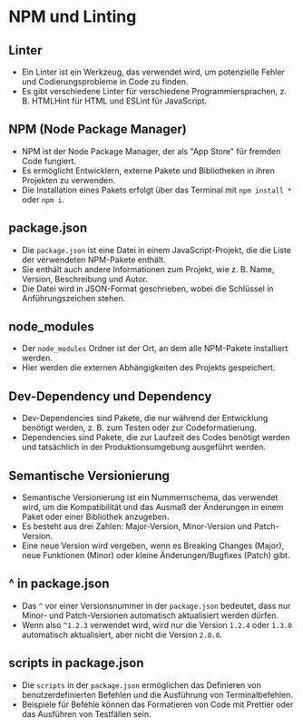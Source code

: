 # NPM und Linting

## Linter

- Ein Linter ist ein Werkzeug, das verwendet wird, um potenzielle Fehler und Codierungsprobleme in Code zu finden.
- Es gibt verschiedene Linter für verschiedene Programmiersprachen, z. B. HTMLHint für HTML und ESLint für JavaScript.

## NPM (Node Package Manager)

- NPM ist der Node Package Manager, der als "App Store" für fremden Code fungiert.
- Es ermöglicht Entwicklern, externe Pakete und Bibliotheken in ihren Projekten zu verwenden.
- Die Installation eines Pakets erfolgt über das Terminal mit `npm install *` oder `npm i`.

## package.json

- Die `package.json` ist eine Datei in einem JavaScript-Projekt, die die Liste der verwendeten NPM-Pakete enthält.
- Sie enthält auch andere Informationen zum Projekt, wie z. B. Name, Version, Beschreibung und Autor.
- Die Datei wird in JSON-Format geschrieben, wobei die Schlüssel in Anführungszeichen stehen.

## node_modules

- Der `node_modules` Ordner ist der Ort, an dem alle NPM-Pakete installiert werden.
- Hier werden die externen Abhängigkeiten des Projekts gespeichert.

## Dev-Dependency und Dependency

- Dev-Dependencies sind Pakete, die nur während der Entwicklung benötigt werden, z. B. zum Testen oder zur Codeformatierung.
- Dependencies sind Pakete, die zur Laufzeit des Codes benötigt werden und tatsächlich in der Produktionsumgebung ausgeführt werden.

## Semantische Versionierung

- Semantische Versionierung ist ein Nummernschema, das verwendet wird, um die Kompatibilität und das Ausmaß der Änderungen in einem Paket oder einer Bibliothek anzugeben.
- Es besteht aus drei Zahlen: Major-Version, Minor-Version und Patch-Version.
- Eine neue Version wird vergeben, wenn es Breaking Changes (Major), neue Funktionen (Minor) oder kleine Änderungen/Bugfixes (Patch) gibt.

## ^ in package.json

- Das `^` vor einer Versionsnummer in der `package.json` bedeutet, dass nur Minor- und Patch-Versionen automatisch aktualisiert werden dürfen.
- Wenn also `^1.2.3` verwendet wird, wird nur die Version `1.2.4` oder `1.3.0` automatisch aktualisiert, aber nicht die Version `2.0.0`.

## scripts in package.json

- Die `scripts` in der `package.json` ermöglichen das Definieren von benutzerdefinierten Befehlen und die Ausführung von Terminalbefehlen.
- Beispiele für Befehle können das Formatieren von Code mit Prettier oder das Ausführen von Testfällen sein.
